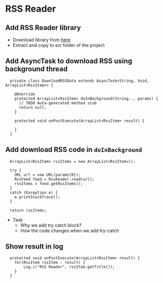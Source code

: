 
# RSS Reader

## Add RSS Reader library

* Download library from [here](https://github.com/matshofman/Android-RSS-Reader-Library)
* Extract and copy to src folder of the project

## Add AsyncTask to download RSS using background thread

  ```
    private class DownloadRSSData extends AsyncTask<String, Void, ArrayList<RssItem>> {

      @Override
      protected ArrayList<RssItem> doInBackground(String... params) {
        // TODO Auto-generated method stub
        return null;
      }
      
      protected void onPostExecute(ArrayList<RssItem> result) {
        
      }
    }
  ```

## Add download RSS code in `doInBackground`

  ```
    ArrayList<RssItem> rssItems = new ArrayList<RssItem>();
    
    try {
      URL url = new URL(params[0]);
      RssFeed feed = RssReader.read(url);
      rssItems = feed.getRssItems();
    }
    catch (Exception e) {
      e.printStackTrace();
    }
    
    return rssItems;
  ```

* Task
  * Why we add try catch block?
  * How the code changes when we add try-catch

## Show result in log
  ```
    protected void onPostExecute(ArrayList<RssItem> result) {
      for(RssItem rssItem : result) {
          Log.i("RSS Reader", rssItem.getTitle());
      }
    }
  ```
